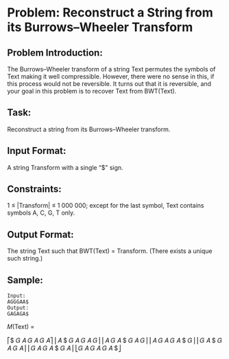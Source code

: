 # Problem: Reconstruct a String from its Burrows–Wheeler Transform

## Problem Introduction:

The Burrows–Wheeler transform of a string Text permutes the
symbols of Text making it well compressible. However, there were no sense in this, if this process would not be reversible. It turns out that it is reversible, and your goal in this problem is to recover Text from BWT(Text).

## Task:

Reconstruct a string from its Burrows–Wheeler transform.

## Input Format:

A string Transform with a single “\$” sign.

## Constraints:

1 ≤ |Transform| ≤ 1 000 000; except for the last symbol, Text contains symbols A, C, G, T
only.

## Output Format:

The string Text such that BWT(Text) = Transform. (There exists a unique such string.)

## Sample:

```
Input:
AGGGAA$
Output:
GAGAGA$

```

𝑀(Text) =

⎡$ 𝐺 𝐴 𝐺 𝐴 𝐺 𝐴⎤
⎢𝐴 $ 𝐺 𝐴 𝐺 𝐴 𝐺⎥
⎢𝐴 𝐺 𝐴 $ 𝐺 𝐴 𝐺⎥
⎢𝐴 𝐺 𝐴 𝐺 𝐴 $ 𝐺⎥
⎢𝐺 𝐴 $ 𝐺 𝐴 𝐺 𝐴⎥
⎢𝐺 𝐴 𝐺 𝐴 $ 𝐺 𝐴⎥
⎣𝐺 𝐴 𝐺 𝐴 𝐺 𝐴 \$⎦
